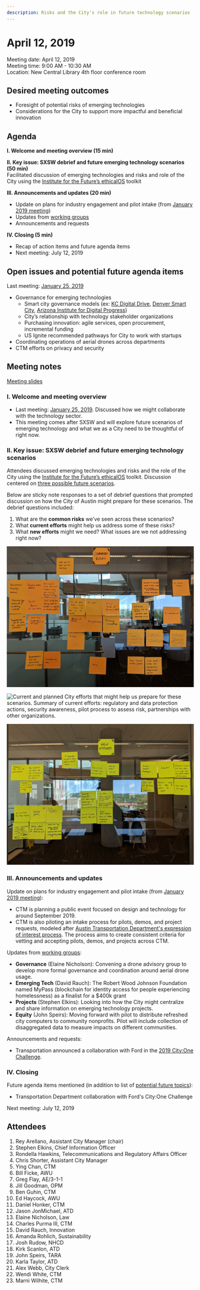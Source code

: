```yaml
---
description: Risks and the City's role in future technology scenarios
---
```


# April 12, 2019

Meeting date: April 12, 2019   
Meeting time: 9:00 AM - 10:30 AM   
Location: New Central Library 4th floor conference room

## Desired meeting outcomes

* Foresight of potential risks of emerging technologies
* Considerations for the City to support more impactful and beneficial innovation

## Agenda

**I. Welcome and meeting overview \(15 min\)**

**II. Key issue: SXSW debrief and future emerging technology scenarios \(50 min\)**  
Facilitated discussion of emerging technologies and risks and role of the City using the [Institute for the Future’s ethicalOS](https://ethicalos.org/wp-content/uploads/2018/08/Ethical-OS-Toolkit-2.pdf) toolkit

**III. Announcements and updates \(20 min\)**

* Update on plans for industry engagement and pilot intake \(from [January 2019 meeting](january-25-2019.md#b-2019-plans-for-outcome-summits-and-industry-engagement)\)
* Updates from [working groups](../working-groups.md)
* Announcements and requests

**IV. Closing \(5 min\)** 

* Recap of action items and future agenda items
* Next meeting: July 12, 2019

## **Open issues and potential future agenda items**

Last meeting: [January 25, 2019](january-25-2019.md)

* Governance for emerging technologies
  * Smart city governance models \(ex: [KC Digital Drive](https://www.kcdigitaldrive.org/), [Denver Smart City](https://www.denvergov.org/content/denvergov/en/denver-smart-city.html), [Arizona Institute for Digital Progress](https://www.azidp.com/)\)
  * City’s relationship with technology stakeholder organizations
  * Purchasing innovation: agile services, open procurement, incremental funding
  * US Ignite recommended pathways for City to work with startups
* Coordinating operations of aerial drones across departments
* CTM efforts on privacy and security

## Meeting notes

[Meeting slides](https://docs.google.com/presentation/d/1fMeC9hbdCvNgrMzPmOhF1cTZeZGWD8rtuxZROOCeJM8/edit?usp=sharing)

### **I. Welcome and meeting overview**

* Last meeting: [January 25, 2019](https://cityofaustin.gitbook.io/osac/meeting-notes/january-25-2019). Discussed how we might collaborate with the technology sector. 
* This meeting comes after SXSW and will explore future scenarios of emerging technology and what we as a City need to be thoughtful of right now.

### **II. Key issue: SXSW debrief and future emerging technology scenarios**

Attendees discussed emerging technologies and risks and the role of the City using the [Institute for the Future’s ethicalOS](https://ethicalos.org/wp-content/uploads/2018/08/Ethical-OS-Toolkit-2.pdf) toolkit. Discussion centered on [three possible future scenarios](https://docs.google.com/presentation/d/1fMeC9hbdCvNgrMzPmOhF1cTZeZGWD8rtuxZROOCeJM8/edit#slide=id.g5f87006509c16c33_45). 

Below are sticky note responses to a set of debrief questions that prompted discussion on how the City of Austin might prepare for these scenarios. The debrief questions included:

1. What are the **common risks** we’ve seen across these scenarios?
2. What **current efforts** might help us address some of these risks?
3. What **new efforts** might we need? What issues are we not addressing right now? 

![Common risks seen across the scenarios. Summary of risks identified: predatory business models, obscurity of data collection and usage, exploitation of privacy and personally identifiable information, disparate impacts for historically marginalized groups, lack of government readiness and skill in this area.](../.gitbook/assets/common-risks.jpg)

![Current and planned City efforts that might help us prepare for these scenarios. Summary of current efforts: regulatory and data protection actions, security awareness, pilot process to assess risk, partnerships with other organizations. ](../.gitbook/assets/current-efforts.jpg)

![New efforts the City might night to explore to address issues we are we not yet addressing. Summary of new efforts needed: Determine the role of government, develop City policy, build the City&apos;s data science capability, educate city leaders and residents, partner with more organizations and cities globally](../.gitbook/assets/new-efforts.jpg)

### **III. Announcements and updates**

Update on plans for industry engagement and pilot intake \(from [January 2019 meeting](january-25-2019.md#b-2019-plans-for-outcome-summits-and-industry-engagement)\):

* CTM is planning a public event focused on design and technology for around September 2019. 
* CTM is also piloting an intake process for pilots, demos, and project requests, modeled after [Austin Transportation Department's expression of interest process](https://docs.google.com/forms/d/e/1FAIpQLSfbR48BiW-y7g7nX9amCdHEk6L2vqjnhD2lUqNleQ_TKV49oQ/viewform). The process aims to create consistent criteria for vetting and accepting pilots, demos, and projects across CTM. 

Updates from [working groups](../working-groups.md):

* **Governance** \(Elaine Nicholson\): Convening a drone advisory group to develop more formal governance and coordination around aerial drone usage. 
* **Emerging Tech** \(David Rauch\): The Robert Wood Johnson Foundation named MyPass \(blockchain for identity access for people experiencing homelessness\) as a finalist for a $400k grant
* **Projects** \(Stephen Elkins\): Looking into how the City might centralize and share information on emerging technology projects.  
* **Equity** \(John Speirs\): Moving forward with pilot to distribute refreshed city computers to community nonprofits. Pilot will include collection of disaggregated data to measure impacts on different communities.

Announcements and requests:

* Transportation announced a collaboration with Ford in the [2019 City:One Challenge](https://challenges.cityoftomorrow.com/content/about).

### **IV. Closing** 

Future agenda items mentioned \(in addition to list of [potential future topics](https://cityofaustin.gitbook.io/osac/meeting-notes/april-12-2019#open-issues-and-potential-future-agenda-items)\):

* Transportation Department collaboration with Ford's City:One Challenge

Next meeting: July 12, 2019

## Attendees

1. Rey Arellano, Assistant City Manager \(chair\)
2. Stephen Elkins, Chief Information Officer
3. Rondella Hawkins, Telecommunications and Regulatory Affairs Officer
4. Chris Shorter, Assistant City Manager
5. Ying Chan, CTM
6. Bill Ficke, AWU
7. Greg Flay, AE/3-1-1
8. Jill Goodman, OPM
9. Ben Guhin, CTM
10. Ed Haycock, AWU
11. Daniel Honker, CTM
12. Jason JonMichael, ATD
13. Elaine Nicholson, Law
14. Charles Purma III, CTM
15. David Rauch, Innovation
16. Amanda  Rohlich, Sustainability
17. Josh Rudow, NHCD
18. Kirk Scanlon, ATD
19. John Speirs, TARA
20. Karla Taylor, ATD
21. Alex Webb, City Clerk
22. Wendi White, CTM
23. Marni Wilhite, CTM

